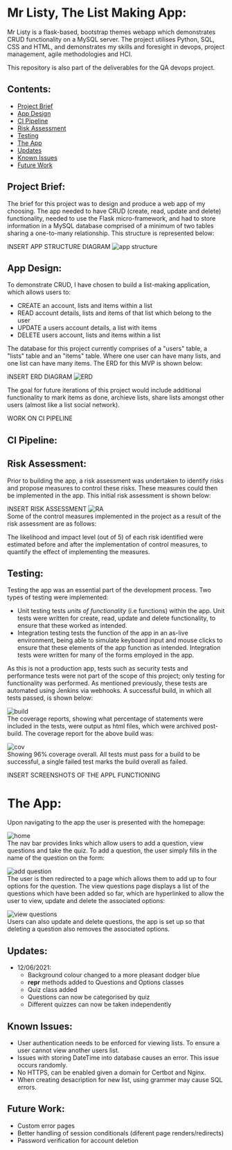 # Mr Listy, The List Making App:
Mr Listy is a flask-based, bootstrap themes webapp which demonstrates CRUD functionality on a MySQL server. The project utilises Python, SQL, CSS and HTML, and demonstrates my skills and foresight in devops, project management, agile methodologies and HCI.

This repository is also part of the deliverables for the QA devops project.

## Contents:
* [Project Brief](#Project-Brief)  
* [App Design](#App-Design)
* [CI Pipeline](#CI-Pipeline)  
* [Risk Assessment](#Risk-Assessment)
* [Testing](#Testing)
* [The App](#The-App)
* [Updates](#Updates)
* [Known Issues](#Known-Issues)
* [Future Work](#Future-Work)

## Project Brief:  
The brief for this project was to design and produce a web app of my choosing. The app needed to have CRUD (create, read, update and delete) functionality, needed to use the Flask micro-framework, and had to store information in a MySQL database comprised of a minimum of two tables sharing a one-to-many relationship. This structure is represented below:  

INSERT APP STRUCTURE DIAGRAM
![app structure]()  

## App Design:
To demonstrate CRUD, I have chosen to build a list-making application, which allows users to:
* CREATE an account, lists and items within a list
* READ account details, lists and items of that list which belong to the user
* UPDATE a users account details, a list with items
* DELETE users account, lists and items within a list

The database for this project currently comprises of a "users" table, a "lists" table and an "items" table. Where one user can have many lists, and one list can have many items. The ERD for this MVP is shown below:  

INSERT ERD DIAGRAM
![ERD]()

The goal for future iterations of this project would include additional functionality to mark items as done, archieve lists, share lists amongst other users (almost like a list social network).

WORK ON CI PIPELINE
## CI Pipeline:  


## Risk Assessment:
Prior to building the app, a risk assessment was undertaken to identify risks and propose measures to control these risks. These measures could then be implemented in the app. This initial risk assessment is shown below:   

INSERT RISK ASSESSMENT
![RA]()  
Some of the control measures implemented in the project as a result of the risk assessment are as follows:  

The likelihood and impact level (out of 5) of each risk identified were estimated before and after the implementation of control measures, to quantify the effect of implementing the measures.

## Testing:  
Testing the app was an essential part of the development process. Two types of testing were implemented:  
* Unit testing tests _units of functionality_ (i.e functions) within the app. Unit tests were written for create, read, update and delete functionality, to ensure that these worked as intended.
* Integration testing tests the function of the app in an as-live environment, being able to simulate keyboard input and mouse clicks to ensure that these elements of the app function as intended. Integration tests were written for many of the forms employed in the app.  

As this is not a production app, tests such as security tests and performance tests were not part of the scope of this project; only testing for functionality was performed. As mentioned previously, these tests are automated using Jenkins via webhooks. A successful build, in which all tests passed, is shown below:  

![build]()  
The coverage reports, showing what percentage of statements were included in the tests, were output as html files, which were archived post-build. The coverage report for the above build was:  

![cov]()  
Showing 96% coverage overall. All tests must pass for a build to be successful, a single failed test marks the build overall as failed.

INSERT SCREENSHOTS OF THE APPL FUNCTIONING
# The App:  
Upon navigating to the app the user is presented with the homepage:  

![home]()  
The nav bar provides links which allow users to add a question, view questions and take the quiz. To add a question, the user simply fills in the name of the question on the form:  

![add question]()  
The user is then redirected to a page which allows them to add up to four options for the question. The view questions page displays a list of the questions which have been added so far, which are hyperlinked to allow the user to view, update and delete the associated options:  

![view questions]()  
Users can also update and delete questions, the app is set up so that deleting a question also removes the associated options.  

## Updates:
* 12/06/2021:
    * Background colour changed to a more pleasant dodger blue
    * __repr__ methods added to Questions and Options classes
    * Quiz class added
    * Questions can now be categorised by quiz
    * Different quizzes can now be taken independently

## Known Issues:
* User authentication needs to be enforced for viewing lists. To ensure a user cannot view another users list.
* Issues with storing DateTime into database causes an error. This issue occurs randomly.
* No HTTPS, can be enabled given a domain for Certbot and Nginx.
* When creating desacription for new list, using grammer may cause SQL errors.

## Future Work:
* Custom error pages
* Better handling of session conditionals (diferent page renders/redirects)
* Password verification for account deletion